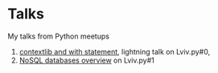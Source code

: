 Talks
=====

My talks from Python meetups

1. [contextlib and with statement](https://github.com/alexanderad/talks/tree/master/lvivpy%230-lighting-talks-contextlib), lightning talk on Lviv.py#0, 
2. [NoSQL databases overview](https://github.com/alexanderad/talks/tree/master/lvivpy%231-nosql-overview) on Lviv.py#1
